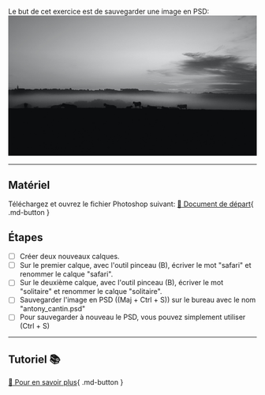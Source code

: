 <style>.md-footer{display:none;}</style>
Le but de cet exercice est de sauvegarder une image en PSD:
![](../assets/image/anthony_cantin.jpg)

***

## Matériel

Téléchargez et ouvrez le fichier Photoshop suivant:
[📁 Document de départ](../assets/image/anthony_cantin.jpg){ .md-button }   <br>

## Étapes

- [ ] Créer deux nouveaux calques.
- [ ] Sur le premier calque, avec l'outil pinceau (B), écriver le mot "safari" et renommer le calque "safari".
- [ ] Sur le deuxième calque, avec l'outil pinceau (B), écriver le mot "solitaire" et renommer le calque "solitaire".
- [ ] Sauvegarder l'image en PSD ((Maj + Ctrl + S)) sur le bureau avec le nom "antony_cantin.psd"
- [ ] Pour sauvegarder à nouveau le PSD, vous pouvez simplement utiliser (Ctrl + S)

***

## Tutoriel 📚

[📖 Pour en savoir plus](https://uqam-my.sharepoint.com/:v:/g/personal/lavoie-pilote_francoise_uqam_ca/EcavsLtE0Y5Pk3GMxsWD-ssBC9P1z57Dx9FekQbGze7_8g?nav=eyJyZWZlcnJhbEluZm8iOnsicmVmZXJyYWxBcHAiOiJPbmVEcml2ZUZvckJ1c2luZXNzIiwicmVmZXJyYWxBcHBQbGF0Zm9ybSI6IldlYiIsInJlZmVycmFsTW9kZSI6InZpZXciLCJyZWZlcnJhbFZpZXciOiJNeUZpbGVzTGlua0NvcHkifX0&e=GQke8a){ .md-button }   <br>
